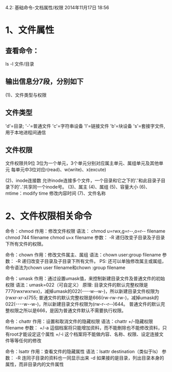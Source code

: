 4.2: 基础命令-文档属性/权限
2014年11月17日
18:56
 
1、文件属性
==========================================================
## 查看命令：
ls -l 文件/目录
## 输出信息分7段，分别如下
(1)、文件类型与权限
## 文件类型
'd'=目录;
'-'=普通文件
'c'=字符串设备
'l'=链接文件
'b'=块设备
's'=套接字文件,用于本地进程间通信
 
## 文件权限
文件权限共9位
3位为一个单元，3个单元分别对应属主单元、属组单元及其他单元
每单元中3位对应r(read)、w(write)、x(excute)
 
(2)、inode连接数
允许inode连接多个文件，一个目录和它之下的'.'和此目录子目录下的'..'共享同一个inode号。
(3)、属主
(4)、属组
(5)、容量大小
(6)、mtime：modify time 修改内容时间
(7)、文件名称
 
 
2、文件权限相关命令
===========================================================
命令：chmod
作用：修改文件权限
语法：
chmod u=rwx,g=r--,o=r-- filename
chmod 744 filename
chmod u+x filename
参数：
-R 递归改变子目录及子目录下所有文件的权限。
 
 
命令：chown 
作用：修改文件属主、属组
语法：chown user:group filename
参数：
-R 递归改变子目录及子目录下所有文件。
PS:
还可以单独修改属主或属组，命令语法为chown user filename和chown :group filename
 
 
命令：umask
作用：通过设置umask值，来控制新建目录文件及普通文件的初始权限
语法：umask=022（可自定义）
原理:
目录文件的默认完整权限是777(rwxrwxrwx)，减掉umask的022(----w--w-)，所以新建目录文件权限为(rwxr-xr-x)755;
普通文件的默认完整权限是666(rw-rw-rw-)，减掉umask的022(----w--w-)，所以新建目录文件权限为(rw-r--r--)644。
普通文件的默认完整权限之所以是666，是因为普通文件默认不需要执行权限。
 
 
命令：chattr
作用：设置和取消文件的隐藏权限
语法：chattr +/-隐藏权限 filename
参数：
+/-a 這個档案将只能增加资料，而不能刪除也不能修改资料，只有root才能设定这个属性
+/-i 这个档案将不能做内容、名称、权限、设定连接文件等等任何的修改
 
 
命令：lsattr
作用：查看文件的隐藏属性
语法：lsattr destination（类似于ls）
参数：
-R 连同子目录的资料也一同显示出来
-d 如果接的是目录，列出目录本身的属性，而非目录内的文件属性
